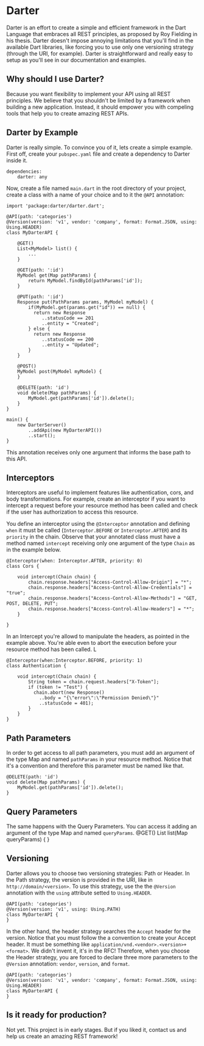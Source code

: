 # Darter
Darter is an effort to create a simple and efficient framework in the Dart Language that embraces all REST principles, as proposed by Roy Fielding in his thesis. Darter doesn't impose annoying limitations that you'll find in the available Dart libraries, like forcing you to use only one versioning strategy (through the URI, for example). Darter is straightforward and really easy to setup as you'll see in our documentation and examples.

## Why should I use Darter?
Because you want flexibility to implement your API using all REST principles. We believe that you shouldn't be limited by a framework when building a new application. Instead, it should empower you with compeling tools that help you to create amazing REST APIs.

## Darter by Example
Darter is really simple. To convince you of it, lets create a simple example. First off, create your `pubspec.yaml` file and create a dependency to Darter inside it.

    dependencies:
        darter: any

Now, create a file named `main.dart` in the root directory of your project, create a class with a name of your choice and to it the `@API` annotation:

    import 'package:darter/darter.dart';

    @API(path: 'categories')
    @Version(version: 'v1', vendor: 'company', format: Format.JSON, using: Using.HEADER)
    class MyDarterAPI {
    
        @GET()
        List<MyModel> list() {
            ...
        }
        
        @GET(path: ':id')
        MyModel get(Map pathParams) {
            return MyModel.findById(pathParams['id']);
        }
        
        @PUT(path: ':id')
        Response put(PathParams params, MyModel myModel) {
            if(MyModel.get(params.get("id")) == null) {
              return new Response
                 ..statusCode == 201
                 ..entity = "Created";
            } else {
              return new Response
                 ..statusCode == 200
                 ..entity = "Updated";
            }
        }
        
        @POST()
        MyModel post(MyModel myModel) {
        }
        
        @DELETE(path: 'id')
        void delete(Map pathParams) {
            MyModel.get(pathParams['id']).delete();
        }
    }
    
    main() {
        new DarterServer()
            ..addApi(new MyDarterAPI())
            ..start();
    }
    
This annotation receives only one argument that informs the base path to this API.

## Interceptors
Interceptors are useful to implement features like authentication, cors, and body transformations. For example, create an interceptor if you want to intercept a request before your resource method has been called and check if the user has authorization to access this resource. 

You define an interceptor using the `@Interceptor` annotation and defining `when` it must be called (`Interceptor.BEFORE` or `Interceptor.AFTER`) and its `priority` in the chain. Observe that your annotated class must have a method named `intercept` receiving only one argument of the type `Chain` as in the example below.

    @Interceptor(when: Interceptor.AFTER, priority: 0)
    class Cors {
    
        void intercept(Chain chain) {
            chain.response.headers["Access-Control-Allow-Origin"] = "*";
            chain.response.headers["Access-Control-Allow-Credentials"] = "true";
            chain.response.headers["Access-Control-Allow-Methods"] = "GET, POST, DELETE, PUT";
            chain.response.headers["Access-Control-Allow-Headers"] = "*";
        }
        
    }

In an Intercept you're allowd to manipulate the headers, as pointed in the example above. You're able even to abort the execution before your resource method has been called. L

    @Interceptor(when:Interceptor.BEFORE, priority: 1)
    class Authentication {
        
        void intercept(Chain chain) {
            String token = chain.request.headers["X-Token"];
            if (token != "Test") {
              chain.abort(new Response()
                ..body = "{\"error\":\"Permission Denied\"}"
                ..statusCode = 401);
            }
        }
    }
    
## Path Parameters
In order to get access to all path parameters, you must add an argument of the type Map and named `pathParams` in your resource method. Notice that it's a convention and therefore this parameter must be named like that.

    @DELETE(path: 'id')
    void delete(Map pathParams) {
        MyModel.get(pathParams['id']).delete();
    }
    
## Query Parameters
The same happens with the Query Parameters. You can access it adding an argument of the type Map and named `queryParams`.
    @GET()
    List<MyModel> list(Map queryParams) {
    }

## Versioning
Darter allows you to choose two versioning strategies: Path or Header. In the Path strategy, the version is provided in the URI, like in `http://domain/<version>`. To use this strategy, use the the `@Version` annotation with the `using` attribute setted to `Using.HEADER`.
    
    @API(path: 'categories')
    @Version(version: 'v1', using: Using.PATH)
    class MyDarterAPI {
    }
    
In the other hand, the header strategy searches the `Accept` header for the version. Notice that you must follow the a convention to create your Accept header. It must be something like `application/vnd.<vendor>.<version>+<format>`. We didn't invent it, it's in the RFC! Therefore, when you choose the Header strategy, you are forced to declare three more parameters to the `@Version` annotation: `vendor`, `version`, and `format`.

    @API(path: 'categories')
    @Version(version: 'v1', vendor: 'company', format: Format.JSON, using: Using.HEADER)
    class MyDarterAPI {
    }

## Is it ready for production?
Not yet. This project is in early stages. But if you liked it, contact us and help us create an amazing REST framework!
